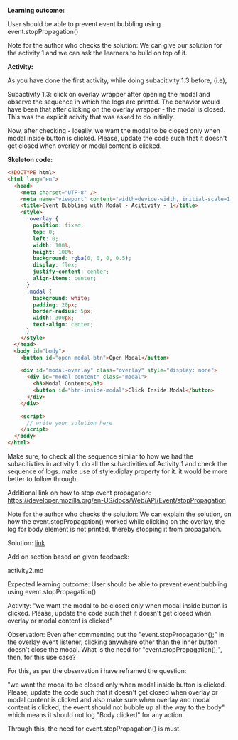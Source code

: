 **Learning outcome:**

User should be able to prevent event bubbling using event.stopPropagation()

Note for the author who checks the solution: We can give our solution for the activity 1 and we can ask the
learners to build on top of it.

**Activity:**

As you have done the first activity, while doing subacitivity 1.3 before,
(i.e),

Subactivity 1.3: click on overlay wrapper after opening the modal and observe the sequence in which the logs are printed.
The behavior would have been that after clicking on the overlay wrapper - the modal is closed. This was the explicit acivity that was asked to do initially.

Now, after checking - Ideally, we want the modal to be closed only when modal inside button is clicked. Please, update the code such that it doesn't get closed when overlay or modal content is clicked.

**Skeleton code:**

```html
<!DOCTYPE html>
<html lang="en">
  <head>
    <meta charset="UTF-8" />
    <meta name="viewport" content="width=device-width, initial-scale=1.0" />
    <title>Event Bubbling with Modal - Acitivity - 1</title>
    <style>
      .overlay {
        position: fixed;
        top: 0;
        left: 0;
        width: 100%;
        height: 100%;
        background: rgba(0, 0, 0, 0.5);
        display: flex;
        justify-content: center;
        align-items: center;
      }
      .modal {
        background: white;
        padding: 20px;
        border-radius: 5px;
        width: 300px;
        text-align: center;
      }
    </style>
  </head>
  <body id="body">
    <button id="open-modal-btn">Open Modal</button>

    <div id="modal-overlay" class="overlay" style="display: none">
      <div id="modal-content" class="modal">
        <h3>Modal Content</h3>
        <button id="btn-inside-modal">Click Inside Modal</button>
      </div>
    </div>

    <script>
      // write your solution here
    </script>
  </body>
</html>
```

Make sure, to check all the sequence similar to how we had the subacitivties
in activity 1. do all the subactivities of Activity 1 and check the sequence of
logs. make use of style.diplay property for it. it would be more better to
follow through.

Additional link on how to stop event propagation: https://developer.mozilla.org/en-US/docs/Web/API/Event/stopPropagation

Note for the author who checks the solution: We can explain the
solution, on how the event.stopPropagation() worked while clicking on the
overlay, the log for body element is not printed, thereby stopping it from
propagation.

Solution: [link](index.html)

Add on section based on given feedback:

activity2.md

Expected learning outcome: User should be able to prevent event bubbling using event.stopPropagation()

Activity: "we want the modal to be closed only when modal inside button is clicked. Please, update the code such that it doesn't get closed when overlay or modal content is clicked"

Observation: Even after commenting out the "event.stopPropagation();" in the overlay event listener, clicking anywhere other than the inner button doesn't close the modal. What is the need for "event.stopPropagation();", then, for this use case?

For this, as per the observation i have reframed the question:

"we want the modal to be closed only when modal inside button is clicked. Please, update the code such that it doesn't get closed when overlay or modal content is clicked and also make sure when overlay and modal content is clicked, the event should not bubble up all the way to the body"
which means it should not log "Body clicked" for any action.

Through this, the need for event.stopPropagation() is must.

